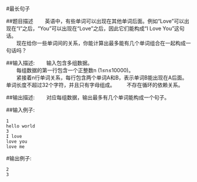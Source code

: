 #最长句子

##题目描述
　　英语中，有些单词可以出现在其他单词后面。例如“Love”可以出现在“I”之后，“You”可以出现在“Love”之后，因此它们能构成“I Love You”这句话。<br>
　　现在给你一些单词间的关系，你能计算出最多能有几个单词组合在一起构成一句话吗？

##输入描述:
　　输入包含多组数据。<br>
　　每组数据的第一行包含一个正整数n (1≤n≤10000)。<br>
　　紧接着n行单词关系，每行包含两个单词A和B，表示单词B能出现在A后面。单词长度不超过32个字符，并且只有字母组成。
　　不存在循环的依赖关系。


##输出描述:
　　对应每组数据，输出最多有几个单词能构成一个句子。

##输入例子:
```
1
hello world
3
I love
love you
love me
```

#输出例子:
```
2
3
```